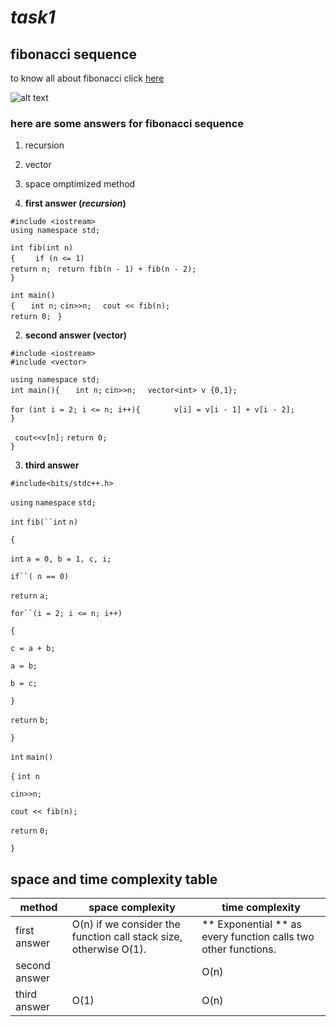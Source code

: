 # *task1*
## **fibonacci sequence**
to know all about fibonacci click [here](https://en.wikipedia.org/wiki/Fibonacci_number) 

![alt text](https://cdn.insteading.com/wp-content/uploads/2020/12/shell.jpg)
### here are some answers for fibonacci sequence
1. recursion
2. vector
3. space omptimized method


1. **first answer (*recursion*)**

`#include <iostream>`  
`using namespace std;  `
  
`int fib(int n)`  
`{  `
  `  if (n <= 1)`  
       ` return n;  `
 `return fib(n - 1) + fib(n - 2);`  
`}  `
  
`int main()`  
`{  `
  `  int n; ` 
  `cin>>n;  `
  `cout << fib(n);`  
` return 0;  `
`}`

  2. **second answer (vector)**

`#include <iostream>`  
`#include <vector>  `
  
`using namespace std;`  
`int main(){  `
  `  int n; ` 
  `cin>>n;  `
`vector<int> v {0,1};`  
  
  
 `for (int i = 2; i <= n; i++){ ` 
  `      v[i] = v[i - 1] + v[i - 2];`  
  `}  `
  
  
  `  cout<<v[n]; ` 
 `return 0;`  
`}`

3. **third answer**

`#include<bits/stdc++.h>`

`using` `namespace` `std;`

`int` `fib(``int` `n)`

`{`

`int` `a = 0, b = 1, c, i;`

`if``( n == 0)`

`return` `a;`

`for``(i = 2; i <= n; i++)`

`{`

`c = a + b;`

`a = b;`

`b = c;`

`}`

`return` `b;`

`}`

`int` `main()`

`{`
`int n`

`cin>>n;`

`cout << fib(n);`

`return` `0;`

`}`


## space and time complexity table

| method | space complexity | time complexity |   
| ----------- | ----------- |   ----------- |   
| first answer | O(n) if we consider the function call stack size, otherwise O(1). |  ** Exponential ** as every function calls two other functions. |   
| second answer |  | O(n)  |   
| third answer | O(1) | O(n) |   




